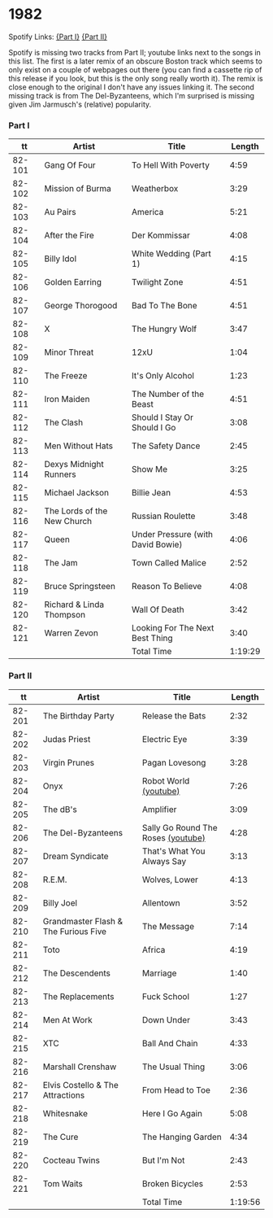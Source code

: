 # 1982

Spotify Links:
[{Part I}](https://open.spotify.com/user/onepointone/playlist/7v8rIKqlnlhZk9ZeXB8670)
[{Part II}](https://open.spotify.com/user/onepointone/playlist/2TzvzVkqspZbOtwoccT0xT)

Spotify is missing two tracks from Part II; youtube links next to the songs in this list. The first is a later remix of an obscure Boston track which seems to only exist on a couple of webpages out there (you can find a cassette rip of this release if you look, but this is the only song really worth it). The remix is close enough to the original I don't have any issues linking it. The second missing track is from The Del-Byzanteens, which I'm surprised is missing given Jim Jarmusch's (relative) popularity.

### Part I
tt|Artist|Title|Length
--|-----|-----|------
82-101 | Gang Of Four | To Hell With Poverty | 4:59
82-102 | Mission of Burma | Weatherbox | 3:29
82-103 | Au Pairs | America | 5:21
82-104 | After the Fire | Der Kommissar | 4:08
82-105 | Billy Idol | White Wedding (Part 1) | 4:15
82-106 | Golden Earring | Twilight Zone | 4:51
82-107 | George Thorogood | Bad To The Bone | 4:51
82-108 | X | The Hungry Wolf | 3:47
82-109 | Minor Threat | 12xU | 1:04
82-110 | The Freeze | It's Only Alcohol | 1:23
82-111 | Iron Maiden | The Number of the Beast | 4:51
82-112 | The Clash | Should I Stay Or Should I Go | 3:08
82-113 | Men Without Hats | The Safety Dance | 2:45
82-114 | Dexys Midnight Runners | Show Me | 3:25
82-115 | Michael Jackson | Billie Jean | 4:53
82-116 | The Lords of the New Church | Russian Roulette | 3:48
82-117 | Queen | Under Pressure (with David Bowie) | 4:06
82-118 | The Jam | Town Called Malice | 2:52
82-119 | Bruce Springsteen | Reason To Believe | 4:08
82-120 | Richard & Linda Thompson | Wall Of Death | 3:42
82-121 | Warren Zevon | Looking For The Next Best Thing | 3:40
| | | Total Time | 1:19:29

### Part II
tt|Artist|Title|Length
--|-----|-----|------
82-201 | The Birthday Party | Release the Bats | 2:32
82-202 | Judas Priest | Electric Eye | 3:39
82-203 | Virgin Prunes | Pagan Lovesong | 3:28
82-204 | Onyx | Robot World [(youtube)](https://www.youtube.com/watch?v=9LqozDk6bI0) | 7:26
82-205 | The dB's | Amplifier | 3:09
82-206 | The Del-Byzanteens | Sally Go Round The Roses [(youtube)](https://www.youtube.com/watch?v=qmelmWd4hIw) | 4:28
82-207 | Dream Syndicate | That's What You Always Say | 3:13
82-208 | R.E.M. | Wolves, Lower | 4:13
82-209 | Billy Joel | Allentown | 3:52
82-210 | Grandmaster Flash & The Furious Five | The Message | 7:14
82-211 | Toto | Africa | 4:19
82-212 | The Descendents | Marriage | 1:40
82-213 | The Replacements | Fuck School | 1:27
82-214 | Men At Work | Down Under | 3:43
82-215 | XTC | Ball And Chain | 4:33
82-216 | Marshall Crenshaw | The Usual Thing | 3:06
82-217 | Elvis Costello & The Attractions | From Head to Toe | 2:36
82-218 | Whitesnake | Here I Go Again | 5:08
82-219 | The Cure | The Hanging Garden | 4:34
82-220 | Cocteau Twins | But I'm Not | 2:43
82-221 | Tom Waits | Broken Bicycles | 2:53
| | | Total Time | 1:19:56

